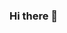 ### Hi there 👋

<!--
**mindwelledward43/mindwelledward43** is a ✨ _special_ ✨ repository because its `README.md` (this file) appears on your GitHub profile.

Here are some ideas to get you started:

- 🔭 I’m currently working on ...Software development 
- 🌱 I’m currently learning ...development 
- 👯 I’m looking to collaborate on ...
- 🤔 I’m looking for help with ...stars
- 💬 Ask me about ...how to deploy bots on codespaces
- 📫 How to reach me: ...0780784537
- 😄 Pronouns: ...
- ⚡ Fun fact: ...
-->

